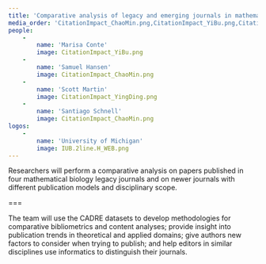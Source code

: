 ```yaml
---
title: 'Comparative analysis of legacy and emerging journals in mathematical biology'
media_order: 'CitationImpact_ChaoMin.png,CitationImpact_YiBu.png,CitationImpact_YingDing.png,nanjing university logo.png,IUB.2line.H_WEB.png'
people:
    -
        name: 'Marisa Conte'
        image: CitationImpact_YiBu.png
    -
        name: 'Samuel Hansen'
        image: CitationImpact_ChaoMin.png
    -
        name: 'Scott Martin'
        image: CitationImpact_YingDing.png
    -
        name: 'Santiago Schnell'
        image: CitationImpact_ChaoMin.png
logos:
    -
        name: 'University of Michigan'
        image: IUB.2line.H_WEB.png
---
```


Researchers will perform a comparative analysis on papers published in four mathematical biology legacy journals and on newer journals with different publication models and disciplinary scope.

===

The team will use the CADRE datasets to develop methodologies for comparative bibliometrics and content analyses; provide insight into publication trends in theoretical and applied domains; give authors new factors to consider when trying to publish; and help editors in similar disciplines use informatics to distinguish their journals.